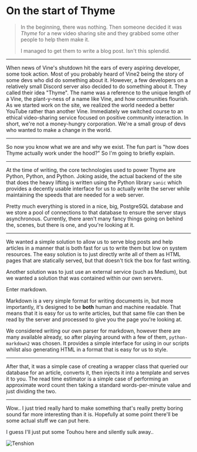 # On the start of Thyme

> In the beginning, there was nothing. Then someone decided it was _Thyme_ for
> a new video sharing site and they grabbed some other people to help them make
> it.
>
> I managed to get them to write a blog post. Isn't this splendid.

---

When news of Vine's shutdown hit the ears of every aspiring developer, some
took action. Most of you probably heard of Vine2 being the story of some devs
who did do something about it. However, a few developers on a relatively small
Discord server also decided to do something about it. They called their idea
"Thyme". The name was a reference to the unique length of a Vine, the
plant-y-ness of a name like Vine, and how communities flourish. As we started
work on the site, we realized the world needed a better YouTube rather than
another Vine. Immediately we switched course to an ethical video-sharing
service focused on positive community interaction. In short, we're not a
money-hungry corporation. We're a small group of devs who wanted to make a
change in the world. 

---

So now you know what we are and why we exist. The fun part is "how does Thyme
actually work under the hood?" So I'm going to briefly explain.

---

At the time of writing, the core technologies used to power Thyme are Python,
Python, and Python. Joking aside, the actual backend of the site that does the
heavy lifting is written using the Python library `sanic` which provides a
decently usable interface for us to actually write the server while maintaining
the speeds that are needed for a web server.

Pretty much everything is stored in a nice, big, PostgreSQL database and we
store a pool of connections to that database to ensure the server stays
asynchronous. Currently, there aren't many fancy things going on behind the,
scenes, but there is one, and you're looking at it.

---

We wanted a simple solution to allow us to serve blog posts and help articles
in a manner that is both fast for us to write them but low on system resources.
The easy solution is to just directly write all of them as HTML pages that are
statically served, but that doesn't tick the box for fast writing.

Another solution was to just use an external service (such as Medium), but we
wanted a solution that was contained within our own servers.

Enter markdown.

Markdown is a very simple format for writing documents in, but more
importantly, it's designed to be **both** human and machine readable. That
means that it is easy for us to write articles, but that same file can then be
read by the server and processed to give you the page you're looking at.

We considered writing our own parser for markdown, however there are many
available already, so after playing around with a few of them,
`python-markdown2` was chosen. It provides a simple interface for using in our
scripts whilst also generating HTML in a format that is easy for us to style.

---

After that, it was a simple case of creating a wrapper class that queried our
database for an article, converts it, then injects it into a template and
serves it to you. The read time estimator is a simple case of performing an
approximate word count then taking a standard words-per-minute value and just
dividing the two.

---

Wow.. I just tried really hard to make something that's really pretty boring
sound far more interesting than it is. Hopefully at some point there'll be some
actual stuff we can put here.

I guess I'll just put some Touhou here and silently sulk away..

![Tenshion](../assets/img/tenshion.png)
